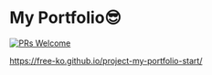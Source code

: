 # My Portfolio😎
[![PRs Welcome](https://img.shields.io/badge/PRs-welcome-brightgreen.svg?style=flat-square)](http://makeapullrequest.com)

https://free-ko.github.io/project-my-portfolio-start/
